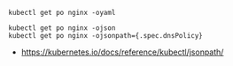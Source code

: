 ```
kubectl get po nginx -oyaml

kubectl get po nginx -ojson
kubectl get po nginx -ojsonpath={.spec.dnsPolicy}
```

- https://kubernetes.io/docs/reference/kubectl/jsonpath/
